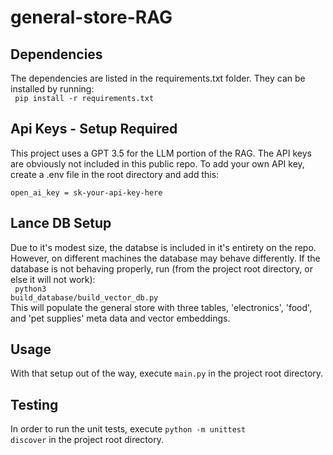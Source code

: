 # general-store-RAG

## Dependencies
The dependencies are listed in the requirements.txt folder. They can be installed by running: <br> 
<code>
pip install -r requirements.txt
</code>

## Api Keys - Setup Required
This project uses a GPT 3.5 for the LLM portion of the RAG. The API keys are obviously not included in this public repo. To add your own API key, create a .env file in the root directory and add this: <br>
<code>
open_ai_key = sk-your-api-key-here
</code>

## Lance DB Setup
Due to it's modest size, the databse is included in it's entirety on the repo. However, on different machines the database may behave differently. If the database is not behaving properly, run (from the project root directory, or else it will not work): <br>
<code>
python3 build_database/build_vector_db.py
</code> <br>
This will populate the general store with three tables, 'electronics', 'food', and 'pet supplies' meta data and vector embeddings.

## Usage
With that setup out of the way, execute <code>main.py</code> in the project root directory.

## Testing
In order to run the unit tests, execute <code>python -m unittest discover</code> in the project root directory.